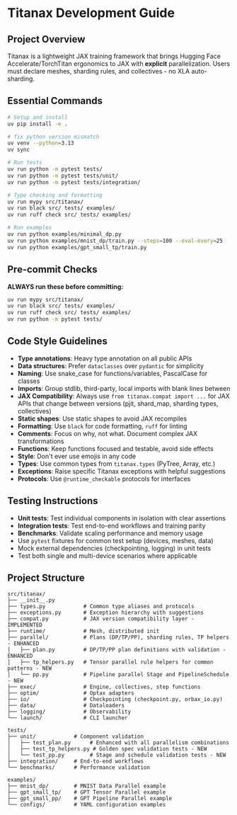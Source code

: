 # Titanax Development Guide

## Project Overview
Titanax is a lightweight JAX training framework that brings Hugging Face Accelerate/TorchTitan ergonomics to JAX with **explicit** parallelization. Users must declare meshes, sharding rules, and collectives - no XLA auto-sharding.


## Essential Commands

```bash
# Setup and install
uv pip install -e .

# fix python version mismatch
uv venv --python=3.13
uv sync

# Run tests
uv run python -m pytest tests/
uv run python -m pytest tests/unit/
uv run python -m pytest tests/integration/

# Type checking and formatting
uv run mypy src/titanax/
uv run black src/ tests/ examples/
uv run ruff check src/ tests/ examples/

# Run examples
uv run python examples/minimal_dp.py
uv run python examples/mnist_dp/train.py --steps=100 --eval-every=25
uv run python examples/gpt_small_tp/train.py
```

## Pre-commit Checks
**ALWAYS run these before committing:**
```bash
uv run mypy src/titanax/
uv run black src/ tests/ examples/
uv run ruff check src/ tests/ examples/
uv run python -m pytest tests/
```

## Code Style Guidelines
- **Type annotations**: Heavy type annotation on all public APIs
- **Data structures**: Prefer `dataclasses` over `pydantic` for simplicity
- **Naming**: Use snake_case for functions/variables, PascalCase for classes
- **Imports**: Group stdlib, third-party, local imports with blank lines between
- **JAX Compatibility**: Always use `from titanax.compat import ...` for JAX APIs that change between versions (pjit, shard_map, sharding types, collectives)
- **Static shapes**: Use static shapes to avoid JAX recompiles
- **Formatting**: Use `black` for code formatting, `ruff` for linting
- **Comments**: Focus on why, not what. Document complex JAX transformations
- **Functions**: Keep functions focused and testable, avoid side effects
- **Style**: Don't ever use emojis in any code
- **Types**: Use common types from `titanax.types` (PyTree, Array, etc.)
- **Exceptions**: Raise specific Titanax exceptions with helpful suggestions
- **Protocols**: Use `@runtime_checkable` protocols for interfaces

## Testing Instructions
- **Unit tests**: Test individual components in isolation with clear assertions
- **Integration tests**: Test end-to-end workflows and training parity
- **Benchmarks**: Validate scaling performance and memory usage
- Use `pytest` fixtures for common test setup (devices, meshes, data)
- Mock external dependencies (checkpointing, logging) in unit tests
- Test both single and multi-device scenarios where applicable

## Project Structure
```
src/titanax/
├── __init__.py
├── types.py            # Common type aliases and protocols
├── exceptions.py       # Exception hierarchy with suggestions
├── compat.py           # JAX version compatibility layer - IMPLEMENTED
├── runtime/            # Mesh, distributed init
├── parallel/           # Plans (DP/TP/PP), sharding rules, TP helpers - ENHANCED
│   ├── plan.py         # DP/TP/PP plan definitions with validation - ENHANCED
│   ├── tp_helpers.py   # Tensor parallel rule helpers for common patterns - NEW
│   └── pp.py           # Pipeline parallel Stage and PipelineSchedule - NEW
├── exec/               # Engine, collectives, step functions
├── optim/              # Optax adapters
├── io/                 # Checkpointing (checkpoint.py, orbax_io.py)
├── data/               # Dataloaders
├── logging/            # Observability
└── launch/             # CLI launcher

tests/
├── unit/            # Component validation
│   ├── test_plan.py      # Enhanced with all parallelism combinations
│   ├── test_tp_helpers.py # Golden spec validation tests - NEW
│   └── test_pp.py        # Stage and schedule validation tests - NEW
├── integration/     # End-to-end workflows
└── benchmarks/      # Performance validation

examples/
├── mnist_dp/        # MNIST Data Parallel example
├── gpt_small_tp/    # GPT Tensor Parallel example
├── gpt_small_pp/    # GPT Pipeline Parallel example
└── configs/         # YAML configuration examples
```
